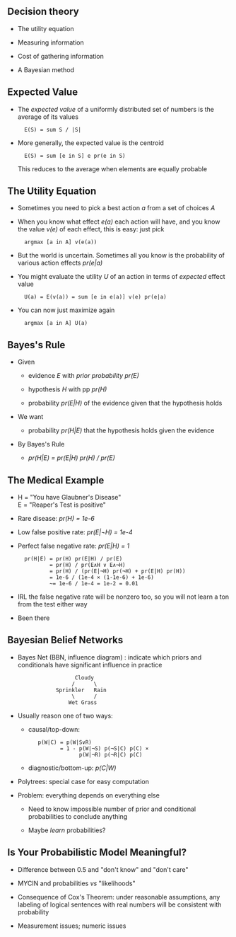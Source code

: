 ## Decision theory

* The utility equation

* Measuring information

* Cost of gathering information

* A Bayesian method

## Expected Value

* The *expected value* of a uniformly distributed set of
  numbers is the average of its values
  
        E(S) = sum S / |S|

* More generally, the expected value is the centroid

        E(S) = sum [e in S] e pr(e in S)

  This reduces to the average when elements are equally
  probable

## The Utility Equation

* Sometimes you need to pick a best action *a* from a set
  of choices *A*

* When you know what effect *e(a)* each action will have, and
  you know the value *v(e)* of each effect, this is easy:
  just pick

        argmax [a in A] v(e(a))

* But the world is uncertain. Sometimes all you know is
  the probability of various action effects *pr(e|a)*

* You might evaluate the utility *U* of an action in terms
  of *expected* effect value

        U(a) = E(v(a)) = sum [e in e(a)] v(e) pr(e|a)

* You can now just maximize again

        argmax [a in A] U(a)

## Bayes's Rule

* Given

    * evidence *E* with *prior probability* *pr(E)*

    * hypothesis *H* with pp *pr(H)*

    * probability *pr(E|H)* of the evidence given that the
      hypothesis holds

* We want

    * probability *pr(H|E)* that the hypothesis holds given
      the evidence

* By Bayes's Rule

    * *pr(H|E) = pr(E|H) pr(H) / pr(E)*

## The Medical Example

* H = "You have Glaubner's Disease"  
  E = "Reaper's Test is positive"

* Rare disease: *pr(H) = 1e-6*

* Low false positive rate: *pr(E|¬H) = 1e-4*

* Perfect false negative rate: *pr(E|H) = 1*

        pr(H|E) = pr(H) pr(E|H) / pr(E)
                = pr(H) / pr(E∧H ∨ E∧¬H)
                = pr(H) / (pr(E|¬H) pr(¬H) + pr(E|H) pr(H))
                = 1e-6 / (1e-4 × (1-1e-6) + 1e-6)
                ~= 1e-6 / 1e-4 = 1e-2 = 0.01

* IRL the false negative rate will be nonzero too, so you
  will not learn a ton from the test either way

* Been there

## Bayesian Belief Networks

* Bayes Net (BBN, influence diagram) : indicate which priors and
  conditionals have significant influence in practice

                        Cloudy
                       /      \
                  Sprinkler   Rain
                       \      /
                      Wet Grass

* Usually reason one of two ways:

    * causal/top-down: 
    
             p(W|C) = p(W|S∨R)
                    = 1 - p(W|¬S) p(¬S|C) p(C) ×
                          p(W|¬R) p(¬R|C) p(C)

    * diagnostic/bottom-up: *p(C|W)*

* Polytrees: special case for easy computation

* Problem: everything depends on everything else

    * Need to know impossible number of prior and conditional
      probabilities to conclude anything

    * Maybe *learn* probabilities?

## Is Your Probabilistic Model Meaningful?

* Difference between 0.5 and "don't know" and "don't care"

* MYCIN and probabilities *vs* "likelihoods"

* Consequence of Cox's Theorem: under reasonable
  assumptions, any labeling of logical sentences with real
  numbers will be consistent with probability

* Measurement issues; numeric issues

